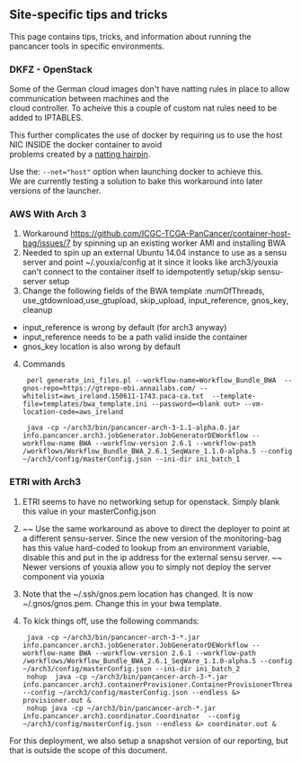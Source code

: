 ## Site-specific tips and tricks
This page contains tips, tricks, and information about running the pancancer tools in specific environments.

### DKFZ - OpenStack

Some of the German cloud images don't have natting rules in place to allow communication between machines and the<br>
cloud controller.  To acheive this a couple of custom nat rules need to be added to IPTABLES.

This further complicates the use of docker by requiring us to use the host NIC INSIDE the docker container to avoid<br>
problems created by a [natting hairpin](http://en.wikipedia.org/wiki/Hairpinning).

Use the: `--net="host"` option when launching docker to achieve this.<br>
We are currently testing a solution to bake this workaround into later versions of the launcher.



### AWS With Arch 3


1. Workaround https://github.com/ICGC-TCGA-PanCancer/container-host-bag/issues/7 by spinning up an existing worker AMI and installing BWA
2. Needed to spin up an external Ubuntu 14.04 instance to use as a sensu server and point ~/.youxia/config at it since it looks like arch3/youxia can't connect to the container itself to idempotently setup/skip sensu-server setup
3. Change the following fields of the BWA template :numOfThreads, use_gtdownload,use_gtupload, skip_upload, input_reference, gnos_key, cleanup
  * input_reference is wrong by default (for arch3 anyway)
  * input_reference needs to be a path valid inside the container
  * gnos_key location is also wrong by default
4. Commands

        perl generate_ini_files.pl --workflow-name=Workflow_Bundle_BWA  --gnos-repo=https://gtrepo-ebi.annailabs.com/ --whitelist=aws_ireland.150611-1743.paca-ca.txt  --template-file=templates/bwa_template.ini --password=<blank out> --vm-location-code=aws_ireland
  
        java -cp ~/arch3/bin/pancancer-arch-3-1.1-alpha.0.jar info.pancancer.arch3.jobGenerator.JobGeneratorDEWorkflow --workflow-name BWA --workflow-version 2.6.1 --workflow-path /workflows/Workflow_Bundle_BWA_2.6.1_SeqWare_1.1.0-alpha.5 --config ~/arch3/config/masterConfig.json --ini-dir ini_batch_1

### ETRI with Arch3

1. ETRI seems to have no networking setup for openstack. Simply blank this value in your masterConfig.json
2. ~~ Use the same workaround as above to direct the deployer to point at a different sensu-server. Since the new version of the monitoring-bag has this value hard-coded to lookup from an environment variable, disable this and put in the ip address for the external sensu server. ~~ Newer versions of youxia allow you to simply not deploy the server component via youxia
3. Note that the ~/.ssh/gnos.pem location has changed. It is now ~/.gnos/gnos.pem. Change this in your bwa template. 
4. To kick things off, use the following commands:

        java -cp ~/arch3/bin/pancancer-arch-3-*.jar info.pancancer.arch3.jobGenerator.JobGeneratorDEWorkflow --workflow-name BWA --workflow-version 2.6.1 --workflow-path /workflows/Workflow_Bundle_BWA_2.6.1_SeqWare_1.1.0-alpha.5 --config ~/arch3/config/masterConfig.json --ini-dir ini_batch_2
        nohup  java -cp ~/arch3/bin/pancancer-arch-3-*.jar info.pancancer.arch3.containerProvisioner.ContainerProvisionerThreads  --config ~/arch3/config/masterConfig.json --endless &> provisioner.out &
        nohup java -cp ~/arch3/bin/pancancer-arch-*.jar info.pancancer.arch3.coordinator.Coordinator  --config ~/arch3/config/masterConfig.json --endless &> coordinator.out &
        
 For this deployment, we also setup a snapshot version of our reporting, but that is outside the scope of this document. 
